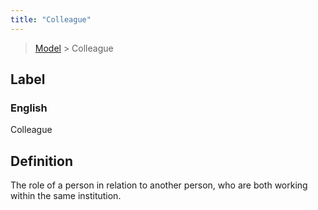 ```yaml
---
title: "Colleague"
---
```


> [Model](../../) > Colleague

## Label

### English
Colleague


## Definition
The role of a person in relation to another person, who are both working within the same institution. 


    

